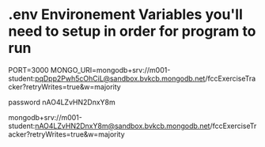 # .env Environement Variables you'll need to setup in order for program to run
PORT=3000
MONGO_URI=mongodb+srv://m001-student:pqDpp2Pwh5cOhCiL@sandbox.bvkcb.mongodb.net/fccExerciseTracker?retryWrites=true&w=majority



password nAO4LZvHN2DnxY8m

mongodb+srv://m001-student:nAO4LZvHN2DnxY8m@sandbox.bvkcb.mongodb.net/fccExerciseTracker?retryWrites=true&w=majority




